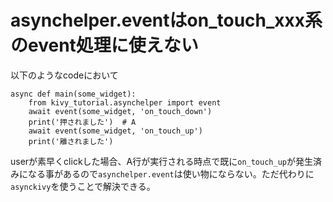 # asynchelper.eventはon_touch_xxx系のevent処理に使えない

以下のようなcodeにおいて

```python3
async def main(some_widget):
    from kivy_tutorial.asynchelper import event
    await event(some_widget, 'on_touch_down')
    print('押されました')  # A
    await event(some_widget, 'on_touch_up')
    print('離されました')
```

userが素早くclickした場合、A行が実行される時点で既に`on_touch_up`が発生済みになる事があるので`asynchelper.event`は使い物にならない。ただ代わりに`asynckivy`を使うことで解決できる。

